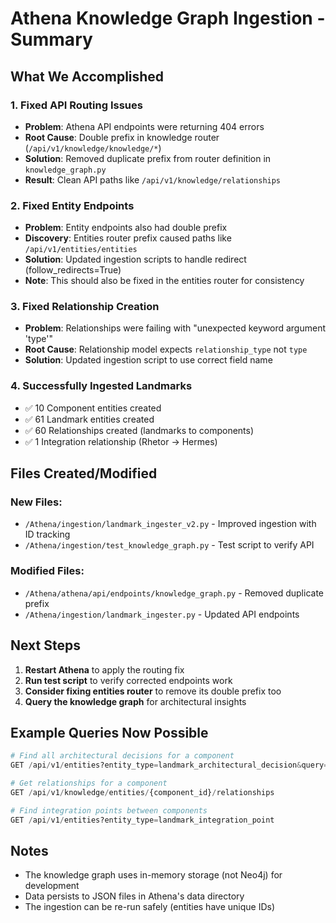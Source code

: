 # Athena Knowledge Graph Ingestion - Summary

## What We Accomplished

### 1. **Fixed API Routing Issues**
- **Problem**: Athena API endpoints were returning 404 errors
- **Root Cause**: Double prefix in knowledge router (`/api/v1/knowledge/knowledge/*`)
- **Solution**: Removed duplicate prefix from router definition in `knowledge_graph.py`
- **Result**: Clean API paths like `/api/v1/knowledge/relationships`

### 2. **Fixed Entity Endpoints**
- **Problem**: Entity endpoints also had double prefix
- **Discovery**: Entities router prefix caused paths like `/api/v1/entities/entities`
- **Solution**: Updated ingestion scripts to handle redirect (follow_redirects=True)
- **Note**: This should also be fixed in the entities router for consistency

### 3. **Fixed Relationship Creation**
- **Problem**: Relationships were failing with "unexpected keyword argument 'type'"
- **Root Cause**: Relationship model expects `relationship_type` not `type`
- **Solution**: Updated ingestion script to use correct field name

### 4. **Successfully Ingested Landmarks**
- ✅ 10 Component entities created
- ✅ 61 Landmark entities created  
- ✅ 60 Relationships created (landmarks to components)
- ✅ 1 Integration relationship (Rhetor -> Hermes)

## Files Created/Modified

### New Files:
- `/Athena/ingestion/landmark_ingester_v2.py` - Improved ingestion with ID tracking
- `/Athena/ingestion/test_knowledge_graph.py` - Test script to verify API

### Modified Files:
- `/Athena/athena/api/endpoints/knowledge_graph.py` - Removed duplicate prefix
- `/Athena/ingestion/landmark_ingester.py` - Updated API endpoints

## Next Steps

1. **Restart Athena** to apply the routing fix
2. **Run test script** to verify corrected endpoints work
3. **Consider fixing entities router** to remove its double prefix too
4. **Query the knowledge graph** for architectural insights

## Example Queries Now Possible

```python
# Find all architectural decisions for a component
GET /api/v1/entities?entity_type=landmark_architectural_decision&query=Hermes

# Get relationships for a component
GET /api/v1/knowledge/entities/{component_id}/relationships

# Find integration points between components
GET /api/v1/entities?entity_type=landmark_integration_point
```

## Notes

- The knowledge graph uses in-memory storage (not Neo4j) for development
- Data persists to JSON files in Athena's data directory
- The ingestion can be re-run safely (entities have unique IDs)
